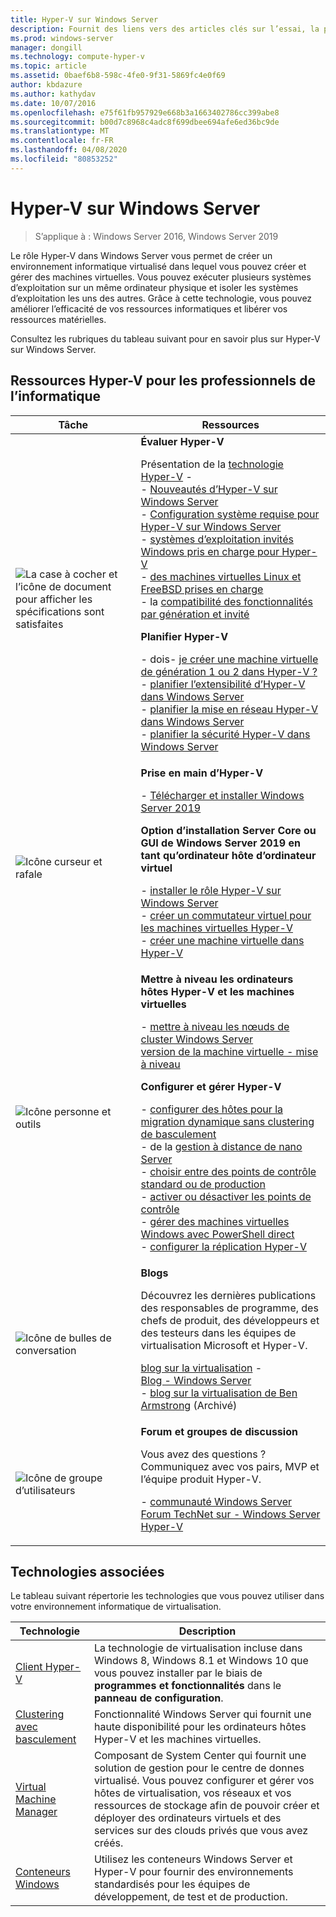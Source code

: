 ```yaml
---
title: Hyper-V sur Windows Server
description: Fournit des liens vers des articles clés sur l’essai, la planification, le déploiement et la gestion d’Hyper-V.
ms.prod: windows-server
manager: dongill
ms.technology: compute-hyper-v
ms.topic: article
ms.assetid: 0baef6b8-598c-4fe0-9f31-5869fc4e0f69
author: kbdazure
ms.author: kathydav
ms.date: 10/07/2016
ms.openlocfilehash: e75f61fb957929e668b3a1663402786cc399abe8
ms.sourcegitcommit: b00d7c8968c4adc8f699dbee694afe6ed36bc9de
ms.translationtype: MT
ms.contentlocale: fr-FR
ms.lasthandoff: 04/08/2020
ms.locfileid: "80853252"
---
```

# <a name="hyper-v-on-windows-server"></a>Hyper-V sur Windows Server

>S’applique à : Windows Server 2016, Windows Server 2019

Le rôle Hyper-V dans Windows Server vous permet de créer un environnement informatique virtualisé dans lequel vous pouvez créer et gérer des machines virtuelles. Vous pouvez exécuter plusieurs systèmes d’exploitation sur un même ordinateur physique et isoler les systèmes d’exploitation les uns des autres. Grâce à cette technologie, vous pouvez améliorer l’efficacité de vos ressources informatiques et libérer vos ressources matérielles.

Consultez les rubriques du tableau suivant pour en savoir plus sur Hyper-V sur Windows Server.

## <a name="hyper-v-resources-for-it-pros"></a>Ressources Hyper-V pour les professionnels de l’informatique

|Tâche |Ressources|
|---|---|
|![La case à cocher et l’icône de document pour afficher les spécifications sont satisfaites](media/All_Symbols_MeetsRequirements.png)|**Évaluer Hyper-V**<p>Présentation de la [technologie Hyper-V](Hyper-V-Technology-Overview.md) - <br />- [Nouveautés d’Hyper-V sur Windows Server](What-s-new-in-Hyper-V-on-Windows.md)<br />- [Configuration système requise pour Hyper-V sur Windows Server](System-requirements-for-Hyper-V-on-Windows.md)<br />- [systèmes d’exploitation invités Windows pris en charge pour Hyper-V](Supported-Windows-guest-operating-systems-for-Hyper-V-on-Windows.md) <br />- [des machines virtuelles Linux et FreeBSD prises en charge](Supported-Linux-and-FreeBSD-virtual-machines-for-Hyper-V-on-Windows.md)<br />- la [compatibilité des fonctionnalités par génération et invité](Hyper-V-feature-compatibility-by-generation-and-guest.md) <p>**Planifier Hyper-V**<p>- dois- [je créer une machine virtuelle de génération 1 ou 2 dans Hyper-V ?](plan/Should-I-create-a-generation-1-or-2-virtual-machine-in-Hyper-V.md) <br />- [planifier l’extensibilité d’Hyper-V dans Windows Server](plan/plan-hyper-v-scalability-in-windows-server.md) <br />- [planifier la mise en réseau Hyper-V dans Windows Server](plan/plan-hyper-v-networking-in-windows-server.md) <br />- [planifier la sécurité Hyper-V dans Windows Server](plan/plan-hyper-v-security-in-windows-server.md)|
|![Icône curseur et rafale](media/All_Symbols_GetStarted.png)|**Prise en main d’Hyper-V**<p>- [Télécharger et installer Windows Server 2019](https://www.microsoft.com/evalcenter/evaluate-windows-server-2019)<p>**Option d’installation Server Core ou GUI de Windows Server 2019 en tant qu’ordinateur hôte d’ordinateur virtuel**<p>- [installer le rôle Hyper-V sur Windows Server](get-started/Install-the-Hyper-V-role-on-Windows-Server.md)<br />- [créer un commutateur virtuel pour les machines virtuelles Hyper-V](get-started/Create-a-virtual-switch-for-Hyper-V-virtual-machines.md)<br />- [créer une machine virtuelle dans Hyper-V](get-started/Create-a-virtual-machine-in-Hyper-V.md)|
|![Icône personne et outils](media/All_Symbols_Administrator.png)|**Mettre à niveau les ordinateurs hôtes Hyper-V et les machines virtuelles**<p>- [mettre à niveau les nœuds de cluster Windows Server](../../failover-clustering/Cluster-Operating-System-Rolling-Upgrade.md)<br />[version de la machine virtuelle - mise à niveau](deploy/Upgrade-virtual-machine-version-in-Hyper-V-on-Windows-or-Windows-Server.md)<p>**Configurer et gérer Hyper-V**<p>- [configurer des hôtes pour la migration dynamique sans clustering de basculement](deploy/Set-up-hosts-for-live-migration-without-Failover-Clustering.md)<br />- de la [gestion à distance de nano Server](../../get-started/manage-nano-server.md)<br />- [choisir entre des points de contrôle standard ou de production](manage/Choose-between-standard-or-production-checkpoints-in-Hyper-V.md)<br />- [activer ou désactiver les points de contrôle](manage/Enable-or-disable-checkpoints-in-Hyper-V.md)<br />- [gérer des machines virtuelles Windows avec PowerShell direct](manage/Manage-Windows-virtual-machines-with-PowerShell-Direct.md)<br />- [configurer la réplication Hyper-V](manage/Set-up-Hyper-V-Replica.md)|
|![Icône de bulles de conversation](media/All_Symbols_Chat.png)|**Blogs**<p>Découvrez les dernières publications des responsables de programme, des chefs de produit, des développeurs et des testeurs dans les équipes de virtualisation Microsoft et Hyper-V.<p>[blog sur la virtualisation](https://blogs.technet.com/b/virtualization/) - <br />[Blog - Windows Server](https://blogs.technet.com/b/windowsserver/)<br />- [blog sur la virtualisation de Ben Armstrong](https://blogs.msdn.com/b/virtual_pc_guy/) (Archivé)|
|![Icône de groupe d’utilisateurs](media/All_Symbols_Users_Group.png)|**Forum et groupes de discussion**<p>Vous avez des questions ? Communiquez avec vos pairs, MVP et l’équipe produit Hyper-V.<p>- [communauté Windows Server](https://techcommunity.microsoft.com/t5/Windows-Server/ct-p/Windows-Server)<br />[Forum TechNet sur - Windows Server Hyper-V](https://social.technet.microsoft.com/Forums/windowsserver/home?forum=winserverhyperv)|

## <a name="related-technologies"></a>Technologies associées

Le tableau suivant répertorie les technologies que vous pouvez utiliser dans votre environnement informatique de virtualisation.

|Technologie|Description|
|--------------|---------------|
|[Client Hyper-V](https://docs.microsoft.com/virtualization/hyper-v-on-windows/index)|La technologie de virtualisation incluse dans Windows 8, Windows 8.1 et Windows 10 que vous pouvez installer par le biais de **programmes et fonctionnalités** dans le **panneau de configuration**.|
|[Clustering avec basculement](https://docs.microsoft.com/windows-server/failover-clustering/whats-new-in-failover-clustering)|Fonctionnalité Windows Server qui fournit une haute disponibilité pour les ordinateurs hôtes Hyper-V et les machines virtuelles.|
|[Virtual Machine Manager](https://docs.microsoft.com/system-center/vmm/overview)|Composant de System Center qui fournit une solution de gestion pour le centre de donnes virtualisé. Vous pouvez configurer et gérer vos hôtes de virtualisation, vos réseaux et vos ressources de stockage afin de pouvoir créer et déployer des ordinateurs virtuels et des services sur des clouds privés que vous avez créés.|
|[Conteneurs Windows](https://docs.microsoft.com/virtualization/windowscontainers/)|Utilisez les conteneurs Windows Server et Hyper-V pour fournir des environnements standardisés pour les équipes de développement, de test et de production.|